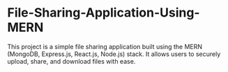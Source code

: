 # File-Sharing-Application-Using-MERN
This project is a simple file sharing application built using the MERN (MongoDB, Express.js, React.js, Node.js) stack. It allows users to securely upload, share, and download files with ease.
